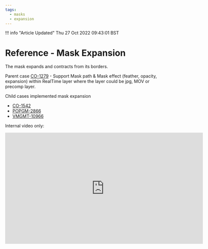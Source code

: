 ```yaml
---
tags:
  - masks
  - expansion
---
```



<!--
Title : ref_mask_expansion
- Created : 2022-10-27
- Updated :
- Author : James Rivers
- Written against (version):
- Sources :
- Author Notes :
-->

!!! info "Article Updated"
    Thu 27 Oct 2022 09:43:01 BST
# Reference - Mask Expansion

The mask expands and contracts from its borders. 

Parent case [CO-1279](https://imaginecommunications.atlassian.net/browse/CO-1279) - Support Mask path & Mask effect (feather, opacity, expansion) within RealTime layer where the layer could be jpg, MOV or precomp layer.

Child cases implemented mask expansion

- [CO-1542](https://imaginecommunications.atlassian.net/browse/CO-1542) 
- [POPGM-2866](https://imaginecommunications.atlassian.net/browse/POPGM-2866)
- [VMGMT-10966](https://imaginecommunications.atlassian.net/browse/VMGMT-10966)

Internal video only:

<iframe src="https://player.vimeo.com/video/764472043?h=06ed4778d3" width="640" height="360" frameborder="0" allow="autoplay; fullscreen; picture-in-picture" allowfullscreen></iframe>
